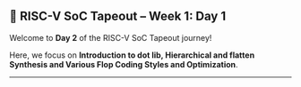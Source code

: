 ## 🌟 RISC-V SoC Tapeout – Week 1: Day 1

Welcome to **Day 2** of the RISC-V SoC Tapeout journey!

Here, we focus on **Introduction to dot lib, Hierarchical and flatten Synthesis and Various Flop Coding Styles and Optimization**.

---

